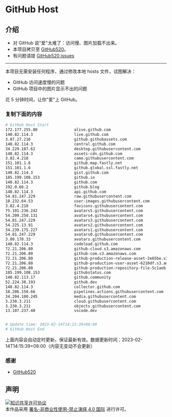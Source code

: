# GitHub Host
## 介绍
- 对 GitHub 说"爱"太难了：访问慢、图片加载不出来。
- 本项目拷贝至 [GitHub520](https://github.com/521xueweihan/GitHub520)。
- 有问题请提 [GitHub520 issues](https://github.com/521xueweihan/GitHub520/issues/new)

---

本项目无需安装任何程序，通过修改本地 hosts 文件，试图解决：
- GitHub 访问速度慢的问题
- GitHub 项目中的图片显示不出的问题

花 5 分钟时间，让你"爱"上 GitHub。

### 复制下面的内容
```bash
# GitHub Host Start
172.177.255.80                alive.github.com
140.82.114.3                  live.github.com
3.87.27.216                   github.githubassets.com
140.82.114.3                  central.github.com
34.229.187.62                 desktop.githubusercontent.com
140.82.114.3                  assets-cdn.github.com
3.82.4.218                    camo.githubusercontent.com
151.101.1.6                   github.map.fastly.net
151.101.1.6                   github.global.ssl.fastly.net
140.82.114.3                  gist.github.com
185.199.108.153               github.io
140.82.114.3                  github.com
192.0.66.2                    github.blog
140.82.114.3                  api.github.com
54.81.247.229                 raw.githubusercontent.com
18.232.64.53                  user-images.githubusercontent.com
3.82.4.218                    favicons.githubusercontent.com
75.101.236.242                avatars5.githubusercontent.com
54.209.250.131                avatars4.githubusercontent.com
54.81.247.229                 avatars3.githubusercontent.com
54.225.13.91                  avatars2.githubusercontent.com
34.239.175.227                avatars1.githubusercontent.com
54.81.247.229                 avatars0.githubusercontent.com
3.80.178.33                   avatars.githubusercontent.com
140.82.114.3                  codeload.github.com
72.21.206.80                  github-cloud.s3.amazonaws.com
72.21.206.80                  github-com.s3.amazonaws.com
72.21.206.80                  github-production-release-asset-2e65be.s3.amazonaws.com
72.21.206.80                  github-production-user-asset-6210df.s3.amazonaws.com
72.21.206.80                  github-production-repository-file-5c1aeb.s3.amazonaws.com
185.199.108.153               githubstatus.com
140.82.113.17                 github.community
52.224.38.193                 github.dev
140.82.114.3                  collector.github.com
18.206.150.66                 pipelines.actions.githubusercontent.com
34.204.100.245                media.githubusercontent.com
3.230.3.211                   cloud.githubusercontent.com
3.230.3.211                   objects.githubusercontent.com
13.107.237.40                 vscode.dev


# Update time: 2023-02-14T14:15:39+08:00
# GitHub Host End

```
上面内容会自动定时更新，保证最新有效。数据更新时间：2023-02-14T14:15:39+08:00（内容无变动不会更新）

### 感谢

- [GitHub520](https://github.com/521xueweihan/GitHub520)

## 声明
<a rel="license" href="https://creativecommons.org/licenses/by-nc-nd/4.0/deed.zh"><img alt="知识共享许可协议" style="border-width: 0" src="https://licensebuttons.net/l/by-nc-nd/4.0/88x31.png"></a><br>本作品采用 <a rel="license" href="https://creativecommons.org/licenses/by-nc-nd/4.0/deed.zh">署名-非商业性使用-禁止演绎 4.0 国际</a> 进行许可。